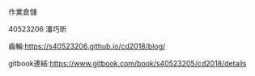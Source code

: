 作業倉儲

40523206 潘巧昕

齒輪:https://s40523206.github.io/cd2018/blog/

gitbook連結:https://www.gitbook.com/book/s40523205/cd2018/details
